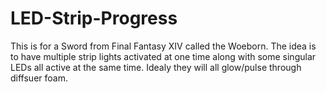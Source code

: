 # LED-Strip-Progress
This is for a Sword from Final Fantasy XIV called the Woeborn.
The idea is to have multiple strip lights activated at one time along with some singular LEDs all active at the same time.
Idealy they will all glow/pulse through diffsuer foam.
